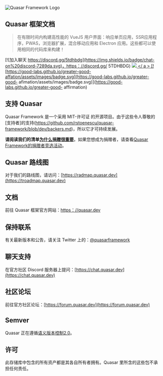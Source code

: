 ![Quasar Framework Logo](https://cdn.quasar.dev/logo-v2/header.png)

## Quasar 框架文档

> 在有限时间内构建高性能的 VueJS 用户界面：响应单页应用，SSR应用程序，PWAS，浏览器扩展，混合移动应用和 Electron 应用。这些都可以使用相同的代码库来构建！

[![加入聊天 https://discord.gg/5tdhbdg](https://img.shields.io/badge/chat-on%20discord-7289da.svg)，https：//discord.gg/ 5TDHBDG)
<a href="https://forum.quasar.dev" target="_blank"> <img src="https://img.shields.io/badge/community-forum-brightgreen.svg"> </ a >
[![https://good-labs.github.io/greater-good-affation/assets/images/badge.svg](https://good-labs.github.io/greater-good- afimation/assets/images/badge.svg)](https://good-labs.github.io/greater-good- affirmation)

## 支持 Quasar
Quasar Framework 是一个采用 MIT-许可证 的开源项目。由于这些令人尊敬的[支持者]的支持(https://github.com/rstoenescu/quasar-framework/blob/dev/backers.md)，所以它才可持续发展。

 **请阅读我们的清单[为什么捐赠很重要](https://quasar.dev/why-donate)**。如果您想成为捐赠者，请查看[Quasar Framework的捐赠者竞选活动](https://donate.quasar.dev)。

## Quasar 路线图

对于我们的路线图，请访问：[https://radmap.quasar.dev](https://troadmap.quasar.dev)

## 文档

前往 Quasar 框架官方网站：[https：//quasar.dev](https://quasar.dev)

## 保持联系

有关最新版本和公告，请关注 Twitter 上的：[@quasarframework](https://twitter.com/quasarframework)

## 聊天支持

在官方社区 Discord 服务器上提问：[https://chat.quasar.dev](https://chat.quasar.dev)

## 社区论坛

前往官方社区论坛：[https://forum.quasar.dev](https://forum.quasar.dev)

## Semver
 Quasar 正在遵循[语义版本控制2.0](https://semver.org/)。

## 许可

此存储库中包含的所有资产都是其各自所有者拥有。Quasar 里所含的这些包不承担任何责任。
